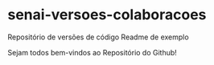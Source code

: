 # senai-versoes-colaboracoes
Repositório de versões de código
Readme de  exemplo

Sejam todos bem-vindos ao Repositório do Github!